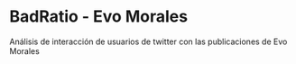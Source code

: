 # BadRatio  - Evo Morales
Análisis de interacción de usuarios de twitter con las publicaciones de Evo Morales
